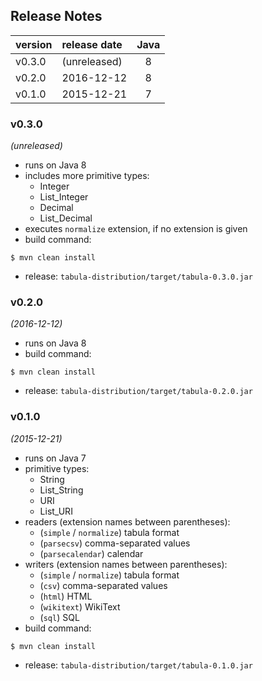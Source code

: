 
## Release Notes

| version | release date | Java |
|:--------|:-------------|:----:|
| v0.3.0  | (unreleased) | 8    |
| v0.2.0  | 2016-12-12   | 8    |
| v0.1.0  | 2015-12-21   | 7    |



### v0.3.0
*(unreleased)*
* runs on Java 8
* includes more primitive types:
  * Integer
  * List_Integer
  * Decimal
  * List_Decimal
* executes `normalize` extension, if no extension is given 
* build command:

```
$ mvn clean install
```

* release: `tabula-distribution/target/tabula-0.3.0.jar`


### v0.2.0
*(2016-12-12)*
* runs on Java 8
* build command:

```
$ mvn clean install
```

* release: `tabula-distribution/target/tabula-0.2.0.jar`


### v0.1.0
*(2015-12-21)*
* runs on Java 7
* primitive types:
  * String
  * List_String
  * URI
  * List_URI
* readers (extension names between parentheses):
  * (`simple` / `normalize`) tabula format
  * (`parsecsv`) comma-separated values
  * (`parsecalendar`) calendar
* writers (extension names between parentheses):
  * (`simple` / `normalize`) tabula format
  * (`csv`) comma-separated values
  * (`html`) HTML
  * (`wikitext`) WikiText
  * (`sql`) SQL
* build command:

```
$ mvn clean install
```

* release: `tabula-distribution/target/tabula-0.1.0.jar`


